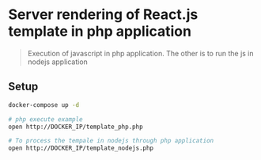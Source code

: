# Server rendering of React.js template in php application

> Execution of javascript in php application. The other is to run the js in nodejs application

## Setup

```sh
docker-compose up -d

# php execute example
open http://DOCKER_IP/template_php.php

# To process the tempale in nodejs through php application
open http://DOCKER_IP/template_nodejs.php
```
